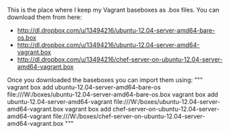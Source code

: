
This is the place where I keep my Vagrant baseboxes as .box files. You can download them from here:

 * http://dl.dropbox.com/u/13494216/ubuntu-12.04-server-amd64-bare-os.box
 * http://dl.dropbox.com/u/13494216/ubuntu-12.04-server-amd64-vagrant.box
 * http://dl.dropbox.com/u/13494216/chef-server-on-ubuntu-12.04-server-amd64-vagrant.box

Once you downloaded the baseboxes you can import them using:
"""
vagrant box add ubuntu-12.04-server-amd64-bare-os file:///W:/boxes/ubuntu-12.04-server-amd64-bare-os.box
vagrant box add ubuntu-12.04-server-amd64-vagrant file:///W:/boxes/ubuntu-12.04-server-amd64-vagrant.box
vagrant box add chef-server-on-ubuntu-12.04-server-amd64-vagrant file:///W:/boxes/chef-server-on-ubuntu-12.04-server-amd64-vagrant.box
"""

